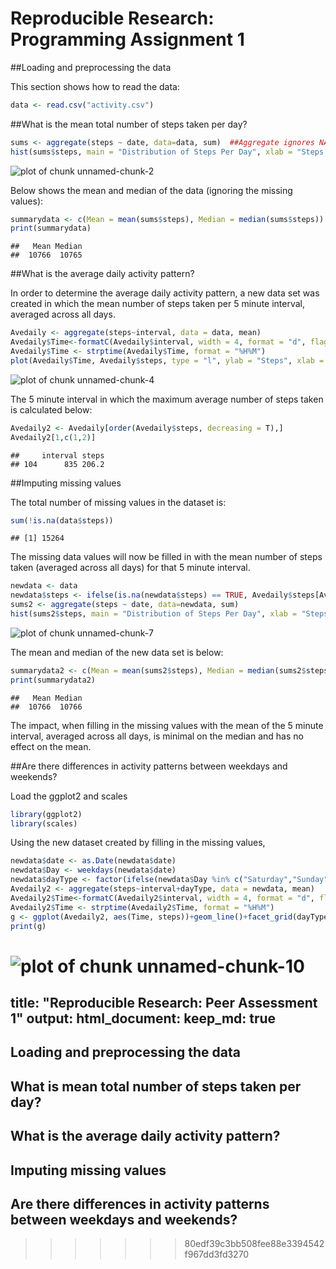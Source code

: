 
# Reproducible Research: Programming Assignment 1

##Loading and preprocessing the data

This section shows how to read the data:


```r
data <- read.csv("activity.csv")
```

##What is the mean total number of steps taken per day?


```r
sums <- aggregate(steps ~ date, data=data, sum)  ##Aggregate ignores NA values
hist(sums$steps, main = "Distribution of Steps Per Day", xlab = "Steps Per Day")
```

![plot of chunk unnamed-chunk-2](figure/unnamed-chunk-2.png) 

Below shows the mean and median of the data (ignoring the missing values):


```r
summarydata <- c(Mean = mean(sums$steps), Median = median(sums$steps))
print(summarydata)
```

```
##   Mean Median 
##  10766  10765
```




##What is the average daily activity pattern?

In order to determine the average daily activity pattern, a new data set was created in which the mean number of steps taken per 5 minute interval, averaged across all days.


```r
Avedaily <- aggregate(steps~interval, data = data, mean)
Avedaily$Time<-formatC(Avedaily$interval, width = 4, format = "d", flag = "0")
Avedaily$Time <- strptime(Avedaily$Time, format = "%H%M")
plot(Avedaily$Time, Avedaily$steps, type = "l", ylab = "Steps", xlab = "Time", main = "Average Daily Activity Pattern")
```

![plot of chunk unnamed-chunk-4](figure/unnamed-chunk-4.png) 

The 5 minute interval in which the maximum average number of steps taken is calculated below:


```r
Avedaily2 <- Avedaily[order(Avedaily$steps, decreasing = T),]
Avedaily2[1,c(1,2)]
```

```
##     interval steps
## 104      835 206.2
```

##Imputing missing values

The total number of missing values in the dataset is:


```r
sum(!is.na(data$steps))
```

```
## [1] 15264
```

The missing data values will now be filled in with the mean number of steps taken (averaged across all days) for that 5 minute interval.


```r
newdata <- data
newdata$steps <- ifelse(is.na(newdata$steps) == TRUE, Avedaily$steps[Avedaily$interval %in% newdata$interval],newdata$steps)
sums2 <- aggregate(steps ~ date, data=newdata, sum)
hist(sums2$steps, main = "Distribution of Steps Per Day", xlab = "Steps Per Day")
```

![plot of chunk unnamed-chunk-7](figure/unnamed-chunk-7.png) 

The mean and median of the new data set is below:


```r
summarydata2 <- c(Mean = mean(sums2$steps), Median = median(sums2$steps))
print(summarydata2)
```

```
##   Mean Median 
##  10766  10766
```

The impact, when filling in the missing values with the mean of the 5 minute interval, averaged across all days, is minimal on the median and has no effect on the mean.

##Are there differences in activity patterns between weekdays and weekends?

Load the ggplot2 and scales


```r
library(ggplot2)
library(scales)
```

Using the new dataset created by filling in the missing values,


```r
newdata$date <- as.Date(newdata$date)
newdata$Day <- weekdays(newdata$date)
newdata$dayType <- factor(ifelse(newdata$Day %in% c("Saturday","Sunday"), "Weekend","Weekday"))
Avedaily2 <- aggregate(steps~interval+dayType, data = newdata, mean)
Avedaily2$Time<-formatC(Avedaily2$interval, width = 4, format = "d", flag = "0")
Avedaily2$Time <- strptime(Avedaily2$Time, format = "%H%M")
g <- ggplot(Avedaily2, aes(Time, steps))+geom_line()+facet_grid(dayType~.)+scale_x_datetime(labels = date_format("%H:%M"))
print(g)
```

![plot of chunk unnamed-chunk-10](figure/unnamed-chunk-10.png) 
=======
title: "Reproducible Research: Peer Assessment 1"
output: 
  html_document:
    keep_md: true
---


## Loading and preprocessing the data



## What is mean total number of steps taken per day?



## What is the average daily activity pattern?



## Imputing missing values



## Are there differences in activity patterns between weekdays and weekends?
>>>>>>> 80edf39c3bb508fee88e3394542f967dd3fd3270
